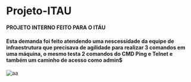 # Projeto-ITAU

<Strong>PROJETO INTERNO FEITO PARA O ITÁU</Strong>
<h4>Esta demanda foi feito atendendo uma nescessidade da equipe de infraestrutura que precisava de agilidade para realizar 3 comandos
em uma máquina, o mesmo testa 2 comandos do CMD Ping e Telnet e também um caminho de acesso como admin$</h4>

![aa](https://user-images.githubusercontent.com/39110223/52623075-83a14d00-2e92-11e9-92b1-873a1f455016.png)
